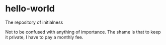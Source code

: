 # hello-world
The repository of initialness

Not to be confused with anything of importance. The shame is that to keep it private, I have to pay a monthly fee.
